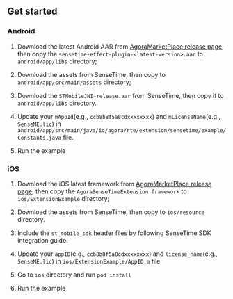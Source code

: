 ## Get started
### Android
1. Download the latest Android AAR from [AgoraMarketPlace release page](https://github.com/AgoraIO-Community/AgoraMarketPlace/releases?q=sensetime-effect-plugin&expanded=true), then copy the `sensetime-effect-plugin-<latest-version>.aar` to `android/app/libs` directory;

2. Download the assets from SenseTime, then copy to `android/app/src/main/assets` directory;

3. Download the `STMobileJNI-release.aar` from SenseTime, then copy it to `android/app/libs` directory.

4. Update your `mAppId`(e.g., `ccb8b8f5a8cdxxxxxxxx`) and `mLicenseName`(e.g., `SenseME.lic`) in `android/app/src/main/java/io/agora/rte/extension/sensetime/example/Constants.java` file.

5. Run the example

### iOS
1. Download the iOS latest framework from [AgoraMarketPlace release page](https://github.com/AgoraIO-Community/AgoraMarketPlace/releases?q=sensetime-effect-plugin&expanded=true), then copy the `AgoraSenseTimeExtension.framework` to `ios/ExtensionExample` directory;

2. Download the assets from SenseTime, then copy to `ios/resource` directory.

3. Include the `st_mobile_sdk` header files by following SenseTime SDK integration guide.

4. Update your `appID`(e.g., `ccb8b8f5a8cdxxxxxxxx`) and `license_name`(e.g., `SenseME.lic`) in `ios/ExtensionExample/AppID.m` file

5. Go to `ios` directory and run `pod install`

6. Run the example